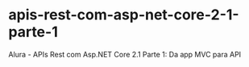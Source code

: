 # apis-rest-com-asp-net-core-2-1-parte-1
Alura - APIs Rest com Asp.NET Core 2.1 Parte 1: Da app MVC para API
